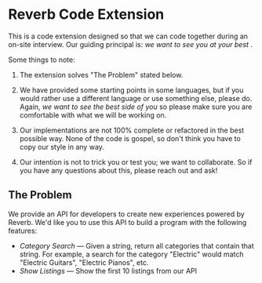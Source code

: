 # Reverb Code Extension

This is a code extension designed so that we can code together during an on-site interview. Our guiding principal is: *we want to see you at your best* .

Some things to note:

1. The extension solves "The Problem" stated below.

2. We have provided some starting points in some languages, but if you would rather use a different language or use something else, please do. Again, _we want to see the best side of you_ so please make sure you are comfortable with what we will be working on.

3. Our implementations are not 100% complete or refactored in the best possible way. None of the code is gospel, so don't think you have to copy our style in any way.

4. Our intention is not to trick you or test you; we want to collaborate. So if you have any questions about this, please reach out and ask!

## The Problem
We provide an API for developers to create new experiences powered by Reverb. We'd like you to use this API to build a program with the following features:

- *Category Search* — Given a string, return all categories that contain that string. For example, a search for the category "Electric" would match "Electric Guitars", "Electric Pianos", etc.
- *Show Listings* — Show the first 10 listings from our API
